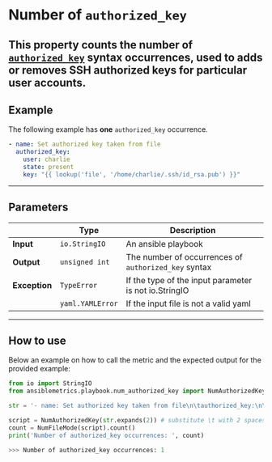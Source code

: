 # Number of ```authorized_key```

This property counts the number of [```authorized_key```](https://docs.ansible.com/ansible/latest/modules/authorized_key_module.html)  syntax occurrences, used to adds or removes SSH authorized keys for particular user accounts.
---


## Example
The following example has **one** ```authorized_key``` occurrence.

``` yaml
- name: Set authorized key taken from file
  authorized_key:
    user: charlie
    state: present
    key: "{{ lookup('file', '/home/charlie/.ssh/id_rsa.pub') }}"
```

---

## Parameters

|                |Type            |Description |
|----------------|----------------|-------------------|
| **Input**      | ```io.StringIO```    |An ansible playbook|
| **Output**     | ```unsigned int```   |The number of occurrences of ```authorized_key``` syntax |
| **Exception**  | ```TypeError```      |If the type of the input parameter is not io.StringIO |
|                | ```yaml.YAMLError``` |If the input file is not a valid yaml | 

---

## How to use
Below an example on how to call the metric and the expected output for the provided example:

```python
from io import StringIO
from ansiblemetrics.playbook.num_authorized_key import NumAuthorizedKey

str = '- name: Set authorized key taken from file\n\tauthorized_key:\n\t\tuser: charlie\n\t\tstate: present\n\t\tkey: "{{ lookup(\'file\', \'/home/charlie/.ssh/id_rsa.pub\') }}"'

script = NumAuthorizedKey(str.expands(2)) # substitute \t with 2 spaces and create the StringIO object
count = NumFileMode(script).count()
print('Number of authorized_key occurrences: ', count)

>>> Number of authorized_key occurrences: 1
```
